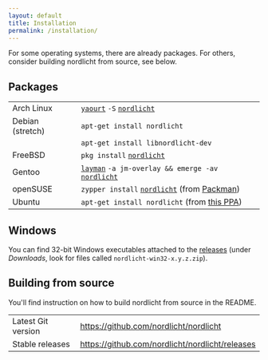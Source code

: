 ```yaml
---
layout: default
title: Installation
permalink: /installation/
---
```


For some operating systems, there are already packages. For others, consider building nordlicht from source, see below.

## Packages

|     |     |
| --- | --- |
| Arch Linux | [`yaourt`](https://wiki.archlinux.org/index.php/Yaourt) `-S` [`nordlicht`](https://aur.archlinux.org/packages/nordlicht/) |
| Debian (stretch) | `apt-get install nordlicht`
|                  | `apt-get install libnordlicht-dev`|
| FreeBSD | `pkg install` [`nordlicht`](https://freshports.org/multimedia/nordlicht/) |
| Gentoo | [`layman`](https://wiki.gentoo.org/wiki/Project:Overlays/User_Guide) `-a jm-overlay && emerge -av` [`nordlicht`](http://gpo.zugaina.org/media-video/nordlicht) |
| openSUSE | `zypper install` [`nordlicht`](http://packman.links2linux.de/package/nordlicht) (from [Packman](https://en.opensuse.org/Additional_package_repositories#Packman)) |
| Ubuntu | `apt-get install nordlicht` (from [this PPA](https://launchpad.net/~blinry/+archive/nordlicht)) |

## Windows

You can find 32-bit Windows executables attached to the [releases](https://github.com/nordlicht/nordlicht/releases) (under *Downloads*, look for files called `nordlicht-win32-x.y.z.zip`).

## Building from source

You'll find instruction on how to build nordlicht from source in the README.

|     |     |
| --- | --- |
| Latest Git version | <https://github.com/nordlicht/nordlicht> |
| Stable releases | <https://github.com/nordlicht/nordlicht/releases> |
